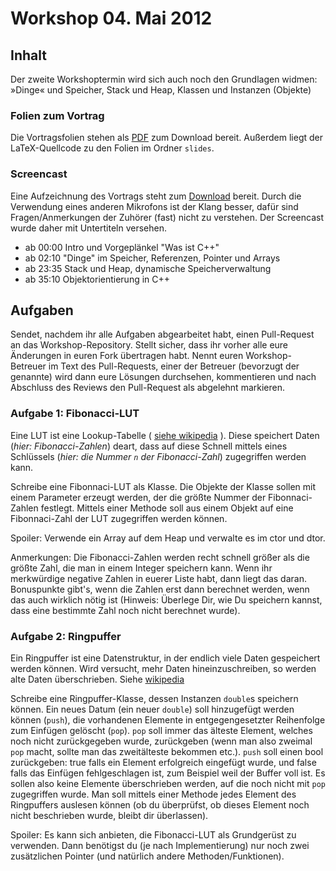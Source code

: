 # Workshop 04. Mai 2012

## Inhalt

Der zweite Workshoptermin wird sich auch noch den Grundlagen widmen: »Dinge« und Speicher, Stack und Heap, Klassen und Instanzen (Objekte)

### Folien zum Vortrag

Die Vortragsfolien stehen als [PDF](https://github.com/downloads/kit-cpp-workshop/workshop-ss12-02/slides.pdf) zum Download bereit. Außerdem liegt der LaTeX-Quellcode zu den Folien im Ordner `slides`.

### Screencast

Eine Aufzeichnung des Vortrags steht zum [Download](http://ubuntuone.com/3jd4VvjcWsOzSFA3O5zMz0) bereit. Durch die Verwendung eines anderen Mikrofons ist der Klang besser, dafür sind Fragen/Anmerkungen der Zuhörer (fast) nicht zu verstehen. Der Screencast wurde daher mit Untertiteln versehen.

 - ab 00:00 Intro und Vorgeplänkel "Was ist C++"
 - ab 02:10 "Dinge" im Speicher, Referenzen, Pointer und Arrays
 - ab 23:35 Stack und Heap, dynamische Speicherverwaltung
 - ab 35:10 Objektorientierung in C++

## Aufgaben

Sendet, nachdem ihr alle Aufgaben abgearbeitet habt, einen Pull-Request an das Workshop-Repository. Stellt sicher, dass ihr vorher alle eure Änderungen in euren Fork übertragen habt. Nennt euren Workshop-Betreuer im Text des Pull-Requests, einer der Betreuer (bevorzugt der genannte) wird dann eure Lösungen durchsehen, kommentieren und nach Abschluss des Reviews den Pull-Request als abgelehnt markieren.


### Aufgabe 1: Fibonacci-LUT

Eine LUT ist eine Lookup-Tabelle ( [siehe wikipedia](https://de.wikipedia.org/wiki/Lookup-Tabelle) ).
Diese speichert Daten (_hier: Fibonacci-Zahlen_) deart, dass auf diese Schnell mittels eines Schlüssels (_hier: die Nummer `n` der Fibonacci-Zahl_) zugegriffen werden kann.

Schreibe eine Fibonnaci-LUT als Klasse. Die Objekte der Klasse sollen mit einem Parameter erzeugt werden, der die größte Nummer der Fibonnaci-Zahlen festlegt.
Mittels einer Methode soll aus einem Objekt auf eine Fibonnaci-Zahl der LUT zugegriffen werden können.


Spoiler:
Verwende ein Array auf dem Heap und verwalte es im ctor und dtor.

Anmerkungen:
Die Fibonacci-Zahlen werden recht schnell größer als die größte Zahl,
die man in einem Integer speichern kann. Wenn ihr merkwürdige negative
Zahlen in euerer Liste habt, dann liegt das daran.
Bonuspunkte gibt's, wenn die Zahlen erst dann berechnet werden, wenn
das auch wirklich nötig ist (Hinweis: Überlege Dir, wie Du speichern
kannst, dass eine bestimmte Zahl noch nicht berechnet wurde).


### Aufgabe 2: Ringpuffer

Ein Ringpuffer ist eine Datenstruktur, in der endlich viele Daten gespeichert werden können. Wird versucht, mehr Daten hineinzuschreiben, so werden alte Daten überschrieben.
Siehe [wikipedia](https://de.wikipedia.org/wiki/Ringpuffer#Ringpuffer)

Schreibe eine Ringpuffer-Klasse, dessen Instanzen `double`s speichern können. Ein neues Datum (ein neuer `double`) soll hinzugefügt werden können (`push`), die vorhandenen Elemente in entgegengesetzter Reihenfolge zum Einfügen gelöscht (`pop`). 
`pop` soll immer das älteste Element, welches noch nicht zurückgegeben
wurde, zurückgeben (wenn man also zweimal `pop` macht, sollte man das
zweitälteste bekommen etc.).
`push` soll einen bool zurückgeben: true falls ein Element erfolgreich
eingefügt wurde, und false falls das Einfügen fehlgeschlagen ist, zum
Beispiel weil der Buffer voll ist. Es sollen also keine Elemente
überschrieben werden, auf die noch nicht mit `pop` zugegriffen wurde.
Man soll mittels einer Methode jedes Element des Ringpuffers auslesen können (ob du überprüfst, ob dieses Element noch nicht beschrieben wurde, bleibt dir überlassen).

Spoiler:
Es kann sich anbieten, die Fibonacci-LUT als Grundgerüst zu verwenden. Dann benötigst du (je nach Implementierung) nur noch zwei zusätzlichen Pointer (und natürlich andere Methoden/Funktionen).